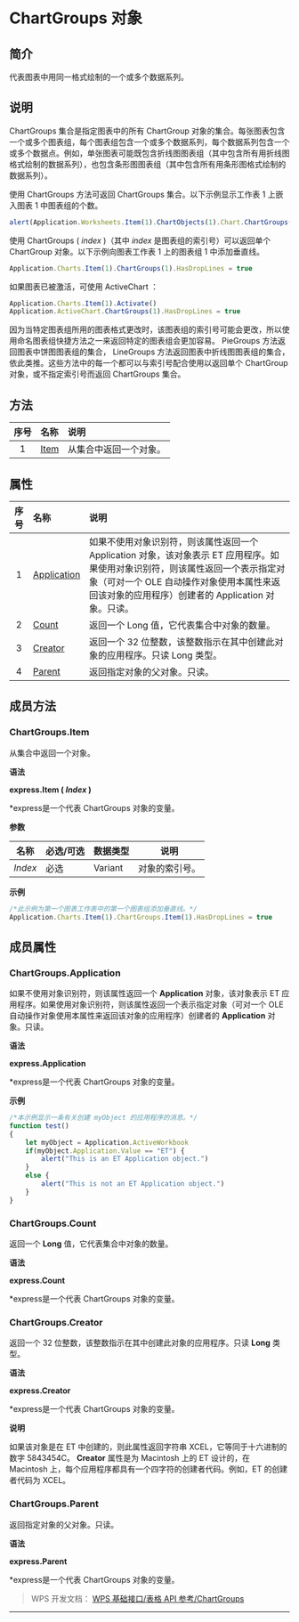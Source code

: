 # ChartGroups 对象

## 简介

代表图表中用同一格式绘制的一个或多个数据系列。

## 说明

ChartGroups 集合是指定图表中的所有 ChartGroup 对象的集合。每张图表包含一个或多个图表组，每个图表组包含一个或多个数据系列，每个数据系列包含一个或多个数据点。例如，单张图表可能既包含折线图图表组（其中包含所有用折线图格式绘制的数据系列），也包含条形图图表组（其中包含所有用条形图格式绘制的数据系列）。

使用 ChartGroups 方法可返回 ChartGroups 集合。以下示例显示工作表 1 上嵌入图表 1 中图表组的个数。

``` JavaScript
alert(Application.Worksheets.Item(1).ChartObjects(1).Chart.ChartGroups().Count)
```

使用 ChartGroups ( *index* )（其中 *index* 是图表组的索引号）可以返回单个 ChartGroup 对象。以下示例向图表工作表 1 上的图表组 1 中添加垂直线。

``` JavaScript
Application.Charts.Item(1).ChartGroups(1).HasDropLines = true
```

如果图表已被激活，可使用 ActiveChart ：

``` JavaScript
Application.Charts.Item(1).Activate()
Application.ActiveChart.ChartGroups(1).HasDropLines = true
```

因为当特定图表组所用的图表格式更改时，该图表组的索引号可能会更改，所以使用命名图表组快捷方法之一来返回特定的图表组会更加容易。 PieGroups 方法返回图表中饼图图表组的集合， LineGroups 方法返回图表中折线图图表组的集合，依此类推。这些方法中的每一个都可以与索引号配合使用以返回单个 ChartGroup 对象，或不指定索引号而返回 ChartGroups 集合。

## 方法

| 序号 | 名称                      | 说明                   |
|:----:|:--------------------------|:-----------------------|
|  1   | [Item](#ChartGroups.Item) | 从集合中返回一个对象。 |

## 属性

| 序号 | 名称                                    | 说明                                                                                                                                                                                                                            |
|:----:|:----------------------------------------|:--------------------------------------------------------------------------------------------------------------------------------------------------------------------------------------------------------------------------------|
|  1   | [Application](#ChartGroups.Application) | 如果不使用对象识别符，则该属性返回一个 Application 对象，该对象表示 ET 应用程序。如果使用对象识别符，则该属性返回一个表示指定对象（可对一个 OLE 自动操作对象使用本属性来返回该对象的应用程序）创建者的 Application 对象。只读。 |
|  2   | [Count](#ChartGroups.Count)             | 返回一个 Long 值，它代表集合中对象的数量。                                                                                                                                                                                      |
|  3   | [Creator](#ChartGroups.Creator)         | 返回一个 32 位整数，该整数指示在其中创建此对象的应用程序。只读 Long 类型。                                                                                                                                                      |
|  4   | [Parent](#ChartGroups.Parent)           | 返回指定对象的父对象。只读。                                                                                                                                                                                                    |

## 成员方法

### ChartGroups.Item

从集合中返回一个对象。

**语法**

**express.Item ( *Index* )**

\*express是一个代表 ChartGroups 对象的变量。

**参数**

| 名称    | 必选/可选 | 数据类型 | 说明           |
|---------|-----------|----------|----------------|
| *Index* | 必选      | Variant  | 对象的索引号。 |

**示例**

``` JavaScript
/*此示例为第一个图表工作表中的第一个图表组添加垂直线。*/
Application.Charts.Item(1).ChartGroups.Item(1).HasDropLines = true
```

## 成员属性

### ChartGroups.Application

如果不使用对象识别符，则该属性返回一个 **Application** 对象，该对象表示 ET 应用程序。如果使用对象识别符，则该属性返回一个表示指定对象（可对一个 OLE 自动操作对象使用本属性来返回该对象的应用程序）创建者的 **Application** 对象。只读。

**语法**

**express.Application**

\*express是一个代表 ChartGroups 对象的变量。

**示例**

``` JavaScript
/*本示例显示一条有关创建 myObject 的应用程序的消息。*/
function test()
{
    let myObject = Application.ActiveWorkbook
    if(myObject.Application.Value == "ET") {
        alert("This is an ET Application object.")
    }
    else {
        alert("This is not an ET Application object.")
    }
}
```

### ChartGroups.Count

返回一个 **Long** 值，它代表集合中对象的数量。

**语法**

**express.Count**

\*express是一个代表 ChartGroups 对象的变量。

### ChartGroups.Creator

返回一个 32 位整数，该整数指示在其中创建此对象的应用程序。只读 **Long** 类型。

**语法**

**express.Creator**

\*express是一个代表 ChartGroups 对象的变量。

**说明**

如果该对象是在 ET 中创建的，则此属性返回字符串 XCEL，它等同于十六进制的数字 5843454C。 **Creator** 属性是为 Macintosh 上的 ET 设计的，在 Macintosh 上，每个应用程序都具有一个四字符的创建者代码。例如，ET 的创建者代码为 XCEL。

### ChartGroups.Parent

返回指定对象的父对象。只读。

**语法**

**express.Parent**

\*express是一个代表 ChartGroups 对象的变量。

> WPS 开发文档： [WPS 基础接口/表格 API 参考/ChartGroups](https://qn.cache.wpscdn.cn/encs/doc/office_v19/index.htm)

------------------------------------------------------------------------
